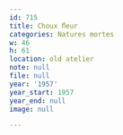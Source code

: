 ```yaml
---
id: 715
title: Choux ﬂeur
categories: Natures mortes
w: 46
h: 61
location: old atelier
note: null
file: null
year: '1957'
year_start: 1957
year_end: null
image: null

---
```

